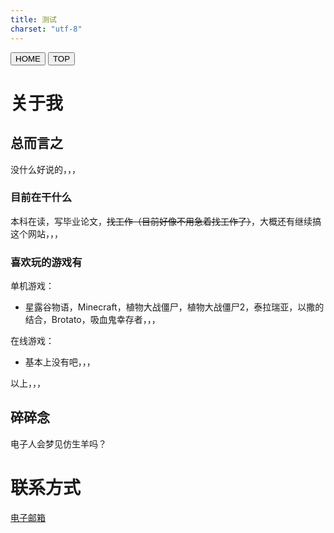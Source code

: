 ```yaml
---
title: 测试
charset: "utf-8"
---
```


<head>
    <meta charset="UTF-8">
    <meta name="viewport" content="width=device-width, initial-scale=1.0">
    <title>HSING</title>
    <link rel="stylesheet" href="/CSS/index.css">
    <link rel="icon" href="/RES/icon.ico" type="image/x-icon">
</head>

<div class="fixed-bar">
        <button onclick="location.href='/index.html'">HOME</button>
        <button onclick="window.scrollTo(0, 0)">TOP</button>
</div>

# 关于我

## 总而言之

没什么好说的，，，

### 目前在干什么

本科在读，写毕业论文，~~找工作（目前好像不用急着找工作了）~~，大概还有继续搞这个网站，，，

### 喜欢玩的游戏有

单机游戏：

- 星露谷物语，Minecraft，植物大战僵尸，植物大战僵尸2，泰拉瑞亚，以撒的结合，Brotato，吸血鬼幸存者，，，

在线游戏：

- 基本上没有吧，，，

以上，，，

## 碎碎念

<div id="talk">电子人会梦见仿生羊吗？</div>

# 联系方式

[电子邮箱](mailto:hsingyu.yen@icloud.com)

<script>
    // 函数：从文件中读取随机行
    function getRandomLineFromFile(filePath, callback) {
        fetch(filePath)
            .then(response => response.text())
            .then(text => {
                const lines = text.split('\n');
                const randomLine = lines[Math.floor(Math.random() * lines.length)];
                callback(randomLine);
            })
            .catch(error => console.error("读取文件时出错:", error));
    }
    // 给点击元素添加事件监听
    document.getElementById("talk").addEventListener("click", function () {
        // 使用文件路径 test.txt 来读取随机一行
        getRandomLineFromFile('/POST/me/talk.txt', function (randomText) {
            document.getElementById("talk").textContent = randomText;
        });
    });
</script>
 